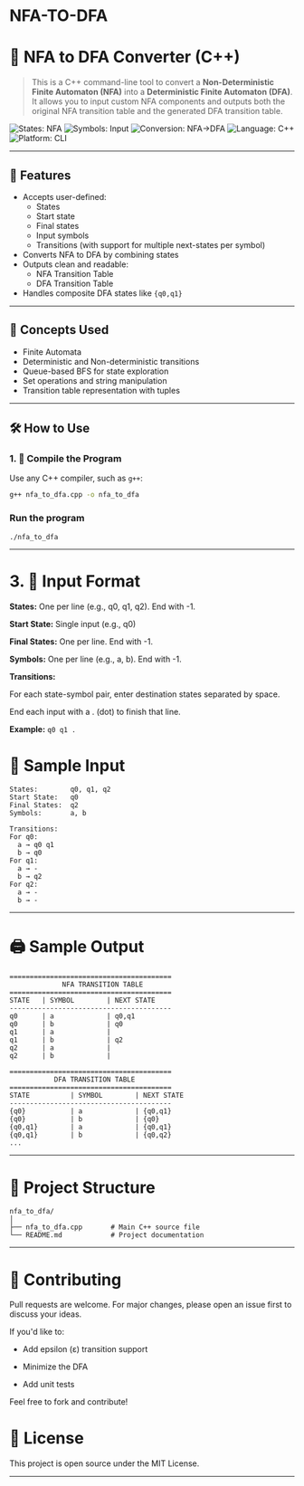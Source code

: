 # NFA-TO-DFA
# 🔁 NFA to DFA Converter (C++)

 > This is a C++ command-line tool to convert a **Non-Deterministic Finite Automaton (NFA)** into a **Deterministic Finite Automaton (DFA)**. It allows you to input custom NFA components and outputs both the original NFA transition table and the generated DFA transition table.

![States: NFA](https://img.shields.io/badge/States-yellow?style=flat-square&logo=appveyor&logoColor=black)
![Symbols: Input](https://img.shields.io/badge/Symbols-blue?style=flat-square&logo=typescript&logoColor=white)
![Conversion: NFA→DFA](https://img.shields.io/badge/Conversion-yellow?style=flat-square&logo=visual-studio-code&logoColor=black)
![Language: C++](https://img.shields.io/badge/Language-C++-blue?style=flat-square&logo=c%2B%2B&logoColor=white)
![Platform: CLI](https://img.shields.io/badge/Platform-CLI-yellow?style=flat-square&logo=gnu-bash&logoColor=black)


---

## 🚀 Features

- Accepts user-defined:
  - States
  - Start state
  - Final states
  - Input symbols
  - Transitions (with support for multiple next-states per symbol)
- Converts NFA to DFA by combining states
- Outputs clean and readable:
  - NFA Transition Table
  - DFA Transition Table
- Handles composite DFA states like `{q0,q1}`

---

## 🧠 Concepts Used

- Finite Automata
- Deterministic and Non-deterministic transitions
- Queue-based BFS for state exploration
- Set operations and string manipulation
- Transition table representation with tuples

---

## 🛠️ How to Use

### 1. 🔧 Compile the Program

Use any C++ compiler, such as `g++`:

```bash
g++ nfa_to_dfa.cpp -o nfa_to_dfa
```
### Run the program

```
./nfa_to_dfa
```
---

# 3. 🧾 Input Format
**States:** One per line (e.g., q0, q1, q2). End with -1.

**Start State:** Single input (e.g., q0)

**Final States:** One per line. End with -1.

**Symbols:** One per line (e.g., a, b). End with -1.

**Transitions:**

For each state-symbol pair, enter destination states separated by space.

End each input with a . (dot) to finish that line.

**Example:** ```q0 q1 .```

# 🧪 Sample Input
```
States:        q0, q1, q2
Start State:   q0
Final States:  q2
Symbols:       a, b

Transitions:
For q0:
  a → q0 q1
  b → q0
For q1:
  a → -
  b → q2
For q2:
  a → -
  b → -
```
---
# 🖨️ Sample Output
```
========================================
             NFA TRANSITION TABLE        
========================================
STATE   | SYMBOL        | NEXT STATE
----------------------------------------
q0      | a             | q0,q1
q0      | b             | q0
q1      | a             | 
q1      | b             | q2
q2      | a             | 
q2      | b             | 

========================================
           DFA TRANSITION TABLE          
========================================
STATE          | SYMBOL        | NEXT STATE
----------------------------------------
{q0}           | a             | {q0,q1}
{q0}           | b             | {q0}
{q0,q1}        | a             | {q0,q1}
{q0,q1}        | b             | {q0,q2}
...
```
---

# 📂 Project Structure
```
nfa_to_dfa/
│
├── nfa_to_dfa.cpp       # Main C++ source file
└── README.md            # Project documentation
```
---

# 🤝 Contributing
Pull requests are welcome. For major changes, please open an issue first to discuss your ideas.

If you'd like to:

- Add epsilon (ε) transition support

- Minimize the DFA

- Add unit tests

Feel free to fork and contribute!

# 📄 License
This project is open source under the MIT License.

---
